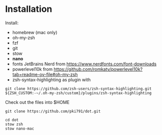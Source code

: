 # Installation

Install:
- homebrew (mac only)
- oh-my-zsh
- fzf
- git
- stow
- **nano**
- fonts JetBrains Nerd from https://www.nerdfonts.com/font-downloads
- powerlevel10k from https://github.com/romkatv/powerlevel10k?tab=readme-ov-file#oh-my-zsh
- zsh-syntax-highlighting as plugin with
```
git clone https://github.com/zsh-users/zsh-syntax-highlighting.git ${ZSH_CUSTOM:-~/.oh-my-zsh/custom}/plugins/zsh-syntax-highlighting
```

Check out the files into $HOME

```
git clone https://github.com/pki791/dot.git
```
```
cd dot
stow zsh
stow nano-mac

```


